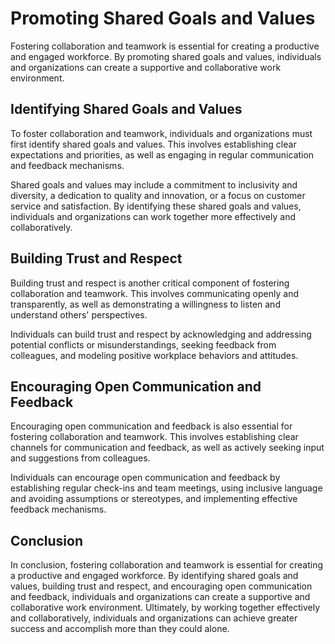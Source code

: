Promoting Shared Goals and Values
==================================================================================

Fostering collaboration and teamwork is essential for creating a productive and engaged workforce. By promoting shared goals and values, individuals and organizations can create a supportive and collaborative work environment.

Identifying Shared Goals and Values
-----------------------------------

To foster collaboration and teamwork, individuals and organizations must first identify shared goals and values. This involves establishing clear expectations and priorities, as well as engaging in regular communication and feedback mechanisms.

Shared goals and values may include a commitment to inclusivity and diversity, a dedication to quality and innovation, or a focus on customer service and satisfaction. By identifying these shared goals and values, individuals and organizations can work together more effectively and collaboratively.

Building Trust and Respect
--------------------------

Building trust and respect is another critical component of fostering collaboration and teamwork. This involves communicating openly and transparently, as well as demonstrating a willingness to listen and understand others' perspectives.

Individuals can build trust and respect by acknowledging and addressing potential conflicts or misunderstandings, seeking feedback from colleagues, and modeling positive workplace behaviors and attitudes.

Encouraging Open Communication and Feedback
-------------------------------------------

Encouraging open communication and feedback is also essential for fostering collaboration and teamwork. This involves establishing clear channels for communication and feedback, as well as actively seeking input and suggestions from colleagues.

Individuals can encourage open communication and feedback by establishing regular check-ins and team meetings, using inclusive language and avoiding assumptions or stereotypes, and implementing effective feedback mechanisms.

Conclusion
----------

In conclusion, fostering collaboration and teamwork is essential for creating a productive and engaged workforce. By identifying shared goals and values, building trust and respect, and encouraging open communication and feedback, individuals and organizations can create a supportive and collaborative work environment. Ultimately, by working together effectively and collaboratively, individuals and organizations can achieve greater success and accomplish more than they could alone.
